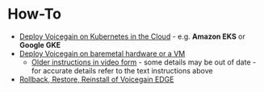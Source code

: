 # How-To

* [Deploy Voicegain on Kubernetes in the Cloud](./edge-on-cloud/universal-deployment-guide.md) - e.g. **Amazon EKS** or **Google GKE**
* [Deploy Voicegain on baremetal hardware or a VM](./edge-on-hardware/Edge-Deploy-UServer22.md) 
  * [Older instructions in video form](https://www.voicegain.ai/post/video-demo-of-edge-deployment) - some details may be out of date - for accurate details refer to the text instructions above
* [Rollback, Restore, Reinstall of Voicegain EDGE](https://github.com/voicegain/platform/blob/master/how-to/rolback-restore-reinstall/README.md)

